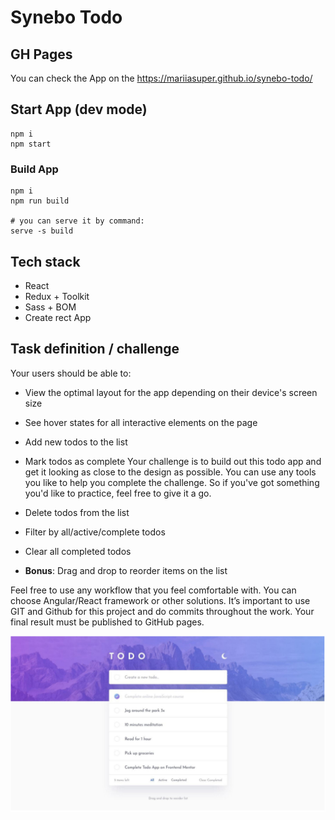 # Synebo Todo

## GH Pages

You can check the App on the https://mariiasuper.github.io/synebo-todo/

## Start App (dev mode)

```
npm i
npm start
```

### Build App

```
npm i
npm run build

# you can serve it by command:
serve -s build
```

## Tech stack

- React
- Redux + Toolkit
- Sass + BOM
- Create rect App

## Task definition / challenge

Your users should be able to:

- View the optimal layout for the app depending on their
  device's screen size
- See hover states for all interactive elements on the page
- Add new todos to the list
- Mark todos as complete
  Your challenge is to build out this todo app and get it looking as close to the design as possible.
  You can use any tools you like to help you complete the challenge. So if you've got something you'd like to
  practice, feel free to give it a go.

- Delete todos from the list
- Filter by all/active/complete todos
- Clear all completed todos
- **Bonus**: Drag and drop to reorder items on the list

Feel free to use any workflow that you feel comfortable with. You can choose Angular/React framework or
other solutions. It’s important to use GIT and Github for this project and do commits throughout the work.
Your final result must be published to GitHub pages.

![design](./image.png)
